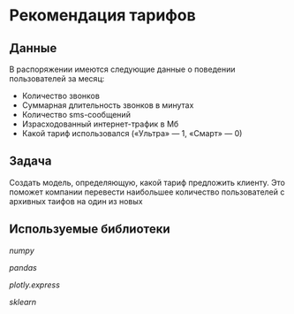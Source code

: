 # Рекомендация тарифов

## Данные

В распоряжении имеются следующие данные о поведении пользователей за месяц:

- Количество звонков
- Суммарная длительность звонков в минутах
- Количество sms-сообщений
- Израсходованный интернет-трафик в Мб
- Какой тариф использовался («Ультра» — 1, «Смарт» — 0)

## Задача

Создать модель, определяющую, какой тариф предложить клиенту. Это поможет компании перевести наибольшее количество пользователей с архивных таифов на один из новых

## Используемые библиотеки

*numpy*

*pandas*

*plotly.express*

*sklearn*
